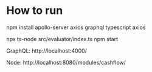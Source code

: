 # How to run

npm install apollo-server axios graphql typescript axios

npx ts-node src/evaluator/index.ts npm start

GraphQL:
http://localhost:4000/

Node:
http://localhost:8080/modules/cashflow/
